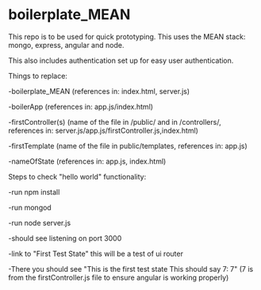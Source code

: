# boilerplate_MEAN

This repo is to be used for quick prototyping. This uses the MEAN stack: mongo, express, angular and node.

This also includes authentication set up for easy user authentication.


Things to replace:

-boilerplate_MEAN (references in: index.html, server.js)

-boilerApp (references in: app.js/index.html)

-firstController(s) (name of the file in /public/ and in /controllers/, references in: server.js/app.js/firstController.js,index.html)

-firstTemplate (name of the file in public/templates, references in: app.js)

-nameOfState (references in: app.js, index.html)

Steps to check "hello world" functionality:

-run npm install

-run mongod

-run node server.js

-should see listening on port 3000

-link to "First Test State" this will be a test of ui router

-There you should see "This is the first test state This should say 7: 7" (7 is from the firstController.js file to ensure angular is working properly)
